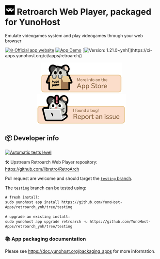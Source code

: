 <!--
N.B.: This README was automatically generated by <https://github.com/YunoHost/apps_tools/blob/main/readme_generator>
It shall NOT be edited by hand.
-->

<h1>
  <img src="https://raw.githubusercontent.com/YunoHost/apps/main/logos/retroarch.png" width="32px" alt="Logo of Retroarch Web Player">
  Retroarch Web Player, packaged for YunoHost
</h1>

Emulate videogames system and play videogames through your web browser

[![🌐 Official app website](https://img.shields.io/badge/Official_app_website-darkgreen?style=for-the-badge)](http://www.retroarch.com/)
[![App Demo](https://img.shields.io/badge/App_Demo-blue?style=for-the-badge)](https://web.libretro.com/)
[![Version: 1.21.0~ynh1](https://img.shields.io/badge/Version-1.21.0~ynh1-rgba(0,150,0,1)?style=for-the-badge)](https://ci-apps.yunohost.org/ci/apps/retroarch/)

<div align="center">
<a href="https://apps.yunohost.org/app/retroarch"><img height="100px" src="https://github.com/YunoHost/yunohost-artwork/raw/refs/heads/main/badges/neopossum-badges/badge_more_info_on_the_appstore.svg"/></a>
<a href="https://github.com/YunoHost-Apps/retroarch_ynh/issues"><img height="100px" src="https://github.com/YunoHost/yunohost-artwork/raw/refs/heads/main/badges/neopossum-badges/badge_report_an_issue.svg"/></a>
</div>

## 📦 Developer info

[![Automatic tests level](https://apps.yunohost.org/badge/cilevel/retroarch)](https://ci-apps.yunohost.org/ci/apps/retroarch/)

🛠️ Upstream Retroarch Web Player repository: <https://github.com/libretro/RetroArch>

Pull request are welcome and should target the [`testing` branch](https://github.com/YunoHost-Apps/retroarch_ynh/tree/testing).

The `testing` branch can be tested using:
```
# fresh install:
sudo yunohost app install https://github.com/YunoHost-Apps/retroarch_ynh/tree/testing

# upgrade an existing install:
sudo yunohost app upgrade retroarch -u https://github.com/YunoHost-Apps/retroarch_ynh/tree/testing
```

### 📚 App packaging documentation

Please see <https://doc.yunohost.org/packaging_apps> for more information.